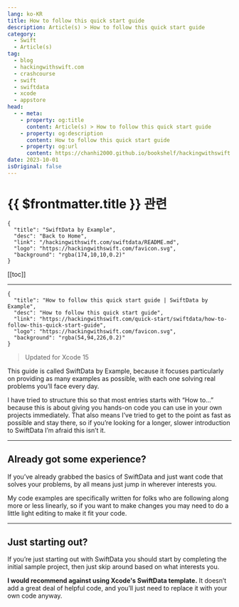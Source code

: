 ```yaml
---
lang: ko-KR
title: How to follow this quick start guide
description: Article(s) > How to follow this quick start guide
category:
  - Swift
  - Article(s)
tag: 
  - blog
  - hackingwithswift.com
  - crashcourse
  - swift
  - swiftdata
  - xcode
  - appstore
head:
  - - meta:
    - property: og:title
      content: Article(s) > How to follow this quick start guide
    - property: og:description
      content: How to follow this quick start guide
    - property: og:url
      content: https://chanhi2000.github.io/bookshelf/hackingwithswift.com/swiftdata/how-to-follow-this-quick-start-guide.html
date: 2023-10-01
isOriginal: false
---
```


# {{ $frontmatter.title }} 관련

```component VPCard
{
  "title": "SwiftData by Example",
  "desc": "Back to Home",
  "link": "/hackingwithswift.com/swiftdata/README.md",
  "logo": "https://hackingwithswift.com/favicon.svg",
  "background": "rgba(174,10,10,0.2)"
}
```

[[toc]]

---

```component VPCard
{
  "title": "How to follow this quick start guide | SwiftData by Example",
  "desc": "How to follow this quick start guide",
  "link": "https://hackingwithswift.com/quick-start/swiftdata/how-to-follow-this-quick-start-guide", 
  "logo": "https://hackingwithswift.com/favicon.svg",
  "background": "rgba(54,94,226,0.2)"
}
```

> Updated for Xcode 15

This guide is called SwiftData by Example, because it focuses particularly on providing as many examples as possible, with each one solving real problems you’ll face every day.

I have tried to structure this so that most entries starts with “How to…” because this is about giving you hands-on code you can use in your own projects immediately. That also means I’ve tried to get to the point as fast as possible and stay there, so if you’re looking for a longer, slower introduction to SwiftData I’m afraid this isn’t it.

---

## Already got some experience?

If you’ve already grabbed the basics of SwiftData and just want code that solves your problems, by all means just jump in wherever interests you.

My code examples are specifically written for folks who are following along more or less linearly, so if you want to make changes you may need to do a little light editing to make it fit your code.

---

## Just starting out?

If you’re just starting out with SwiftData you should start by completing the initial sample project, then just skip around based on what interests you.

**I would recommend against using Xcode's SwiftData template.** It doesn’t add a great deal of helpful code, and you’ll just need to replace it with your own code anyway.

